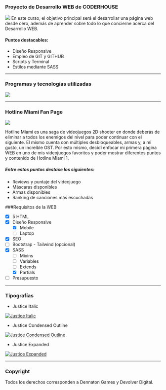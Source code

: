 ### Proyecto de Desarrollo WEB de CODERHOUSE
![](https://jobs.coderhouse.com/assets/logos_coderhouse.png)
En este curso, el objetivo principal será el desarrollar una página web desde cero, además de aprender sobre todo lo que concierne acerca del Desarrollo WEB.
#### Puntos destacables:
- Diseño Responsive
- Empleo de GIT y GITHUB
- Scripts y Terminal
- Estilos mediante SASS
------------
### Programas y tecnologías utilizadas
![](https://cdn.discordapp.com/attachments/482724249723994122/1067573318548475974/Git_Images_Plus.png)

------------

### Hotline Miami Fan Page
![](https://cdn.discordapp.com/attachments/482724249723994122/1067578029263560756/Hotline_Miami_Logo_Bigger.png)

Hotline Miami es una saga de videojuegos 2D shooter en donde deberás de eliminar a todos los enemigos del nivel para poder continuar con el siguiente. El mismo cuenta con múltiples desbloqueables, armas y, a mi gusto, un increíble OST.
Por esto mismo, decidí enfocar mi primera página WEB en uno de mis videojuegos favoritos y poder mostrar diferentes puntos y contenido de Hotline Miami 1.
##### Entre estos puntos destace los siguientes:
- Reviews y puntaje del videojuego
- Máscaras disponibles
- Armas disponibles
- Ranking de canciones más escuchadas


###Requisitos de la WEB

- [x] 5 HTML
- [x] Diseño Responsive
    - [x] Mobile
    - [ ] Laptop
- [x] SEO
- [ ] Bootstrap - Tailwind (opcional)
- [x] SASS
    - [ ] Mixins
    - [ ] Variables
    - [ ] Extends
    - [x] Partials
- [ ] Presupuesto

------------

### Tipografías
- Justice Italic

[![Justice Italic](https://www.dafont.com/img/preview/j/u/justice13.png "Justice Italic")](https://www.dafont.com/justice.font "Justice Italic")

- Justice Condensed Outline

[![Justice Condensed Outline](https://www.dafont.com/img/preview/j/u/justice10.png "Justice Condensed Outline")](https://www.dafont.com/justice.font "Justice Condensed Outline")

- Justice Expanded

[![Justice Expanded](https://www.dafont.com/img/preview/j/u/justice9.png "Justice Expanded")](https://www.dafont.com/justice.font "Justice Expanded")

------------

### Copyright
Todos los derechos corresponden a Dennaton Games y Devolver Digital.